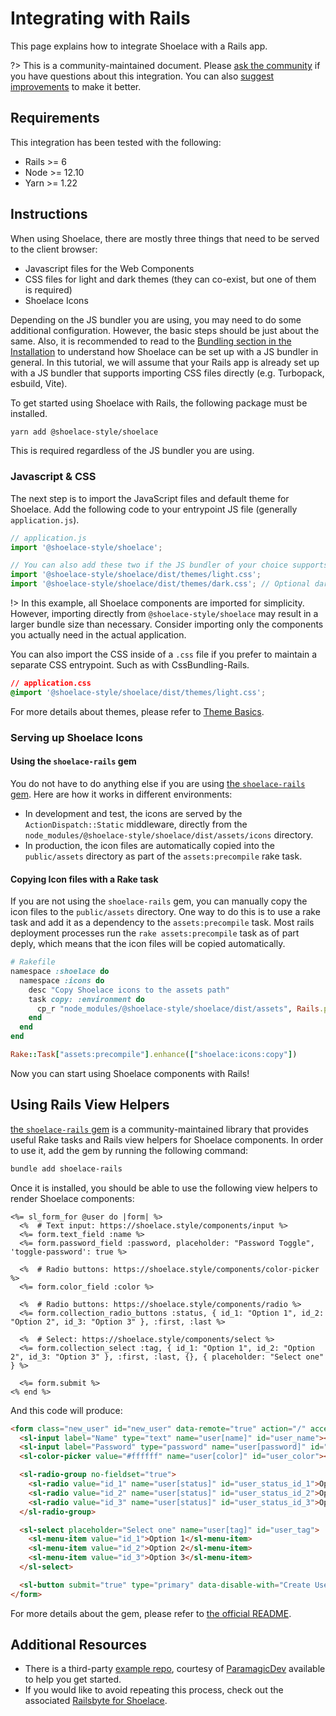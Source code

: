 # Integrating with Rails

This page explains how to integrate Shoelace with a Rails app.

?> This is a community-maintained document. Please [ask the community](/resources/community) if you have questions about this integration. You can also [suggest improvements](https://github.com/shoelace-style/shoelace/blob/next/docs/tutorials/integrating-with-rails.md) to make it better.

## Requirements

This integration has been tested with the following:

- Rails >= 6
- Node >= 12.10
- Yarn >= 1.22

## Instructions

When using Shoelace, there are mostly three things that need to be served to the client browser:

- Javascript files for the Web Components
- CSS files for light and dark themes (they can co-exist, but one of them is required)
- Shoelace Icons

Depending on the JS bundler you are using, you may need to do some additional configuration. However, the basic steps
should be just about the same. Also, it is recommended to read to the [Bundling section in the Installation](/getting-started/installation?id=bundling)
to understand how Shoelace can be set up with a JS bundler in general. In this tutorial, we will assume that your Rails app
is already set up with a JS bundler that supports importing CSS files directly (e.g. Turbopack, esbuild, Vite).

To get started using Shoelace with Rails, the following package must be installed.

```bash
yarn add @shoelace-style/shoelace
```

This is required regardless of the JS bundler you are using.

### Javascript & CSS

The next step is to import the JavaScript files and default theme for Shoelace. Add the following code to your
entrypoint JS file (generally `application.js`).

```js
// application.js
import '@shoelace-style/shoelace';

// You can also add these two if the JS bundler of your choice supports importing CSS files.
import '@shoelace-style/shoelace/dist/themes/light.css';
import '@shoelace-style/shoelace/dist/themes/dark.css'; // Optional dark mode
```

!> In this example, all Shoelace components are imported for simplicity. However, importing directly from
`@shoelace-style/shoelace` may result in a larger bundle size than necessary. Consider importing only the components
you actually need in the actual application.

You can also import the CSS inside of a `.css` file if you prefer to maintain a separate CSS entrypoint.
Such as with CssBundling-Rails.

```css
// application.css
@import '@shoelace-style/shoelace/dist/themes/light.css';
```

For more details about themes, please refer to [Theme Basics](/getting-started/themes?id=theme-basics).

### Serving up Shoelace Icons

#### Using the `shoelace-rails` gem

You do not have to do anything else if you are using [the `shoelace-rails` gem](https://github.com/yuki24/shoelace-rails).
Here are how it works in different environments:

- In development and test, the icons are served by the `ActionDispatch::Static` middleware, directly from the
  `node_modules/@shoelace-style/shoelace/dist/assets/icons` directory.
- In production, the icon files are automatically copied into the `public/assets` directory as part of the
  `assets:precompile` rake task.

#### Copying Icon files with a Rake task

If you are not using the `shoelace-rails` gem, you can manually copy the icon files to the `public/assets` directory.
One way to do this is to use a rake task and add it as a dependency to the `assets:precompile` task. Most rails
deployment processes run the `rake assets:precompile` task as of part deply, which means that the icon files will be
copied automatically.

```ruby
# Rakefile
namespace :shoelace do
  namespace :icons do
    desc "Copy Shoelace icons to the assets path"
    task copy: :environment do
      cp_r "node_modules/@shoelace-style/shoelace/dist/assets", Rails.public_path
    end
  end
end

Rake::Task["assets:precompile"].enhance(["shoelace:icons:copy"])
```

Now you can start using Shoelace components with Rails!

## Using Rails View Helpers

[the `shoelace-rails` gem](https://github.com/yuki24/shoelace-rails) is a community-maintained library that provides useful Rake tasks and Rails view helpers for
Shoelace components. In order to use it, add the gem by running the following command:

```bash
bundle add shoelace-rails
```

Once it is installed, you should be able to use the following view helpers to render Shoelace components:

```erb
<%= sl_form_for @user do |form| %>
  <%  # Text input: https://shoelace.style/components/input %>
  <%= form.text_field :name %>
  <%= form.password_field :password, placeholder: "Password Toggle", 'toggle-password': true %>

  <%  # Radio buttons: https://shoelace.style/components/color-picker %>
  <%= form.color_field :color %>

  <%  # Radio buttons: https://shoelace.style/components/radio %>
  <%= form.collection_radio_buttons :status, { id_1: "Option 1", id_2: "Option 2", id_3: "Option 3" }, :first, :last %>

  <%  # Select: https://shoelace.style/components/select %>
  <%= form.collection_select :tag, { id_1: "Option 1", id_2: "Option 2", id_3: "Option 3" }, :first, :last, {}, { placeholder: "Select one" } %>

  <%= form.submit %>
<% end %>
```

And this code will produce:

```html
<form class="new_user" id="new_user" data-remote="true" action="/" accept-charset="UTF-8" method="post">
  <sl-input label="Name" type="text" name="user[name]" id="user_name"></sl-input>
  <sl-input label="Password" type="password" name="user[password]" id="user_password"></sl-input>
  <sl-color-picker value="#ffffff" name="user[color]" id="user_color"></sl-color-picker>

  <sl-radio-group no-fieldset="true">
    <sl-radio value="id_1" name="user[status]" id="user_status_id_1">Option 1</sl-radio>
    <sl-radio value="id_2" name="user[status]" id="user_status_id_2">Option 2</sl-radio>
    <sl-radio value="id_3" name="user[status]" id="user_status_id_3">Option 3</sl-radio>
  </sl-radio-group>

  <sl-select placeholder="Select one" name="user[tag]" id="user_tag">
    <sl-menu-item value="id_1">Option 1</sl-menu-item>
    <sl-menu-item value="id_2">Option 2</sl-menu-item>
    <sl-menu-item value="id_3">Option 3</sl-menu-item>
  </sl-select>

  <sl-button submit="true" type="primary" data-disable-with="Create User">Create User</sl-button>
</form>
```

For more details about the gem, please refer to [the official README](https://github.com/yuki24/shoelace-rails).

## Additional Resources

- There is a third-party [example repo](https://github.com/ParamagicDev/rails-shoelace-example), courtesy of [ParamagicDev](https://github.com/ParamagicDev) available to help you get started.
- If you would like to avoid repeating this process, check out the associated [Railsbyte for Shoelace](https://railsbytes.com/templates/X8BsEb).
